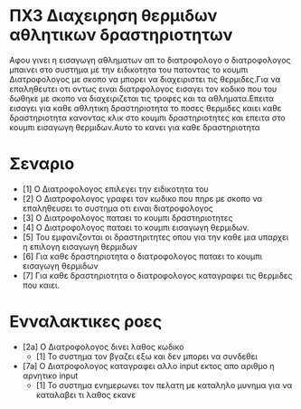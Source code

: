 # ΠΧ3 Διαχειρηση θερμιδων αθλητικων δραστηριοτητων
Αφου  γινει η εισαγωγη αθληματων απ το διατροφολογο ο διατροφολογος μπαινει στο συστημα με την ειδικοτητα του πατοντας το κουμπι Διατροφολογος με σκοπο να μπορει να διαχειριστει τις θερμιδες.Για να επαληθευτει οτι οντως ειναι διατρφολογος εισαγει τον κοδικο που του δωθηκε με σκοπο να διαχειριζεται τις τροφες και τα αθληματα.Επειτα εισαγει για καθε αθλητικη δραστηριοτητα το ποσες θερμιδες καιει καθε δραστηριοτητα κανοντας κλικ στο κουμπι δραστηριοτητες και επειτα στο κουμπι εισαγωγη θερμιδων.Aυτο το κανει για καθε δραστηριοτητα

# Σεναριο
* [1] Ο Διατροφολογος επιλεγει την ειδικοτητα του
* [2] Ο Διατροφολογος γραφει τον κωδικο που πηρε με σκοπο να επαληθευσει το συστημα οτι ειναι διατροφολογος
* [3] Ο Διατροφολογος παταει το κουμπι δραστηριοτητες
* [4] O Διατροφολογος παταει το κουμπι εισαγωγη θερμιδων.
* [5] Του εμφανιζονται οι δραστηριτητες οπου για την καθε μια υπαρχει η επιλογη εισαγωγη θερμιδων
* [6] Για καθε δραστηριοτητα ο διατροφολογος παταει το κουμπι εισαγωγη θερμιδων
* [7] Για καθε δραστηριοτητα ο διατροφολογος καταγραφει τις θερμιδες που καιει.

# Ενναλακτικες ροες
* [2a] O Διατροφολογος δινει λαθος κωδικο
  * [1] Το συστημα τον βγαζει εξω και δεν μπορει να συνδεθει
* [7a] O Διατροφολογος καταγραφει αλλο input εκτος απο αριθμο η αρνητικο input
  * [1] To συστημα ενημερωνει τον πελατη με καταληλο μυνημα για να καταλαβει τι λαθος εκανε
